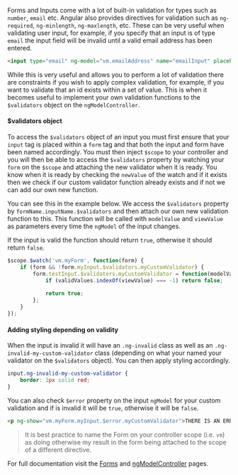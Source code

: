 Forms and Inputs come with a lot of built-in validation for types such as `number`, `email` etc. Angular also provides directives for validation such as `ng-required`, `ng-minlength`, `ng-maxlength`, etc. These can be very useful when validating user input, for example, if you specify that an input is of type `email` the input field will be invalid until a valid email address has been entered.

```html
<input type="email" ng-model="vm.emailAddress" name="emailInput" placeholder="Enter your email address"/>
```

While this is very useful and allows you to perform a lot of validation there are constraints if you wish to apply complex validation, for example, if you want to validate that an id exists within a set of value. This is when it becomes useful to implement your own validation functions to the `$validators` object on the `ngModelController`. 

#### $validators object

To access the `$validators` object of an input you must first ensure that your `input` tag is placed within a `form` tag and that both the input and form have been named accordingly. You must then inject `$scope` to your controller and you will then be able to access the `$validators` property by watching your `form` on the `$scope` and attaching the new validator when it is ready.
You know when it is ready by checking the `newValue` of the watch and if it exists then we check if our custom validator function already exists and if not we can add our own new function.

You can see this in the example below. We access the `$validators` property by `formName.inputName.$validators` and then attach our own new validation function to this. This function will be called with `modelValue` and `viewValue` as parameters every time the `ngModel` of the input changes.

If the input is valid the function should return `true`, otherwise it should return `false`.

```javascript
$scope.$watch('vm.myForm', function(form) {
    if (form && !form.myInput.$validators.myCustomValidator) { 
        form.testInput.$validators.myCustomValidator = function(modelValue, viewValue) {
            if (validValues.indexOf(viewValue) === -1) return false;
            
            return true;
        };
    }
});
```

#### Adding styling depending on validity 

When the input is invalid it will have an `.ng-invalid` class as well as an `.ng-invalid-my-custom-validator` class (depending on what your named your validator on the `$validators` object). You can then apply styling accordingly.

```css
input.ng-invalid-my-custom-validator {
    border: 1px solid red;
}
```

You can also check `$error` property on the input `ngModel` for your custom validation and if is invalid it will be `true`, otherwise it will be `false`.

```html
<p ng-show="vm.myForm.myInput.$error.myCustomValidator">THERE IS AN ERROR</p>
```

> It is best practice to name the Form on your controller scope (i.e. `vm`) as doing otherwise my result in the form being attached to the scope of a different directive.

For full documentation visit the [Forms](https://docs.angularjs.org/guide/forms) and [ngModelController](https://docs.angularjs.org/api/ng/type/ngModel.NgModelController) pages.



